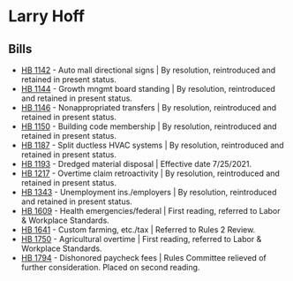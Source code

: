 # Larry Hoff
## Bills
* [HB 1142](/bill/2021-22/hb/1142/) - Auto mall directional signs | By resolution, reintroduced and retained in present status.
* [HB 1144](/bill/2021-22/hb/1144/) - Growth mngmt board standing | By resolution, reintroduced and retained in present status.
* [HB 1146](/bill/2021-22/hb/1146/) - Nonappropriated transfers | By resolution, reintroduced and retained in present status.
* [HB 1150](/bill/2021-22/hb/1150/) - Building code membership | By resolution, reintroduced and retained in present status.
* [HB 1187](/bill/2021-22/hb/1187/) - Split ductless HVAC systems | By resolution, reintroduced and retained in present status.
* [HB 1193](/bill/2021-22/hb/1193/) - Dredged material disposal | Effective date 7/25/2021.
* [HB 1217](/bill/2021-22/hb/1217/) - Overtime claim retroactivity | By resolution, reintroduced and retained in present status.
* [HB 1343](/bill/2021-22/hb/1343/) - Unemployment ins./employers | By resolution, reintroduced and retained in present status.
* [HB 1609](/bill/2021-22/hb/1609/) - Health emergencies/federal | First reading, referred to Labor & Workplace Standards.
* [HB 1641](/bill/2021-22/hb/1641/) - Custom farming, etc./tax | Referred to Rules 2 Review.
* [HB 1750](/bill/2021-22/hb/1750/) - Agricultural overtime | First reading, referred to Labor & Workplace Standards.
* [HB 1794](/bill/2021-22/hb/1794/) - Dishonored paycheck fees | Rules Committee relieved of further consideration.  Placed on second reading.
